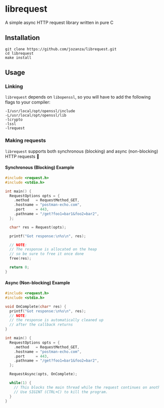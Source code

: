 # librequest

A simple async HTTP request library written in pure C

## Installation

```
git clone https://github.com/jozanza/librequest.git
cd librequest
make install
```

## Usage

### Linking

`librequest` depends on `libopenssl`, so you will have to add the following flags to your compiler:

```
-I/usr/local/opt/openssl/include
-L/usr/local/opt/openssl/lib
-lcrypto
-lssl
-lrequest
```

### Making requests

`librequest` supports both synchronous (blocking) and async (non-blocking) HTTP requests 🎉

#### Synchronous (Blocking) Example

```c
#include <request.h>
#include <stdio.h>

int main() {
  RequestOptions opts = {
    .method   = RequestMethod_GET,
    .hostname = "postman-echo.com",
    .port     = 443,
    .pathname = "/get?foo1=bar1&foo2=bar2",
  };

  char* res = Request(opts);

  printf("Got response:\n%s\n", res);

  // NOTE:
  // The response is allocated on the heap
  // so be sure to free it once done
  free(res);

  return 0;
}
```

#### Async (Non-blocking) Example

```c
#include <request.h>
#include <stdio.h>

void OnComplete(char* res) {
  printf("Got response:\n%s\n", res);
  // NOTE:
  // the response is automatically cleaned up
  // after the callback returns
}

int main() {
  RequestOptions opts = {
    .method   = RequestMethod_GET,
    .hostname = "postman-echo.com",
    .port     = 443,
    .pathname = "/get?foo1=bar1&foo2=bar2",
  };

  RequestAsync(opts, OnComplete);

  while(1) {
    // This blocks the main thread while the request continues on another thread
    // Use SIGINT (CTRL+C) to kill the program.
  }
}
```
